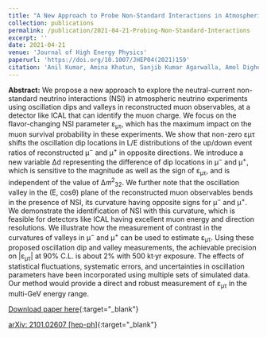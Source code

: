 ```yaml
---
title: "A New Approach to Probe Non-Standard Interactions in Atmospheric Neutrino Experiments"
collection: publications
permalink: /publication/2021-04-21-Probing-Non-Standard-Interactions
excerpt: ''
date: 2021-04-21
venue: 'Journal of High Energy Physics'
paperurl: 'https://doi.org/10.1007/JHEP04(2021)159'
citation: 'Anil Kumar, Amina Khatun, Sanjib Kumar Agarwalla, Amol Dighe, &quot;A New Approach to Probe Non-Standard Interactions in Atmospheric Neutrino Experiments&quot;, <i>Journal of High Energy Physics</i>, 04 (2021) 159.'
---
```


**Abstract:** We propose a new approach to explore the neutral-current non-standard neutrino interactions (NSI) in atmospheric neutrino experiments using oscillation dips and valleys in reconstructed muon observables, at a detector like ICAL that can identify the muon charge. We focus on the flavor-changing NSI parameter ε<sub>μτ</sub>, which has the maximum impact on the muon survival probability in these experiments. We show that non-zero εμτ shifts the oscillation dip locations in L/E distributions of the up/down event ratios of reconstructed μ<sup>−</sup> and μ<sup>+</sup> in opposite directions. We introduce a new variable ∆d representing the difference of dip locations in μ<sup>−</sup> and μ<sup>+</sup>, which is sensitive to the magnitude as well as the sign of ε<sub>μτ</sub>, and is independent of the value of Δ𝑚<sup>2</sup><sub>32</sub>. We further note that the oscillation valley in the (E, cosθ) plane of the reconstructed muon observables bends in the presence of NSI, its curvature having opposite signs for μ<sup>−</sup> and μ<sup>+</sup>. We demonstrate the identification of NSI with this curvature, which is feasible for detectors like ICAL having excellent muon energy and direction resolutions. We illustrate how the measurement of contrast in the curvatures of valleys in μ<sup>−</sup> and μ<sup>+</sup> can be used to estimate ε<sub>μτ</sub>. Using these proposed oscillation dip and valley measurements, the achievable precision on \|ε<sub>μτ</sub>\| at 90% C.L. is about 2% with 500 kt·yr exposure. The effects of statistical fluctuations, systematic errors, and uncertainties in oscillation parameters have been incorporated using multiple sets of simulated data. Our method would provide a direct and robust measurement of ε<sub>μτ</sub> in the multi-GeV energy range.
 
[Download paper here](https://doi.org/10.1007/JHEP04(2021)159){:target="_blank"}

[arXiv: 2101.02607 [hep-ph]](https://arxiv.org/abs/2101.02607){:target="_blank"}
